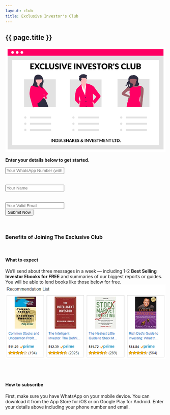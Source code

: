 ```yaml
---
layout: club
title: Exclusive Investor's Club
---
```

<section>
    <div class="section-title">
        <h1><span>{{ page.title }}</span></h1>
    </div>
<img class="featured-image img-fluid" src="/assets/images/exclusive-investors-club-indiasharesinvestment.png" alt="Beginner's Guide to Indian Stock Market Trading">

<strong>Enter your details below to get started.</strong>

<form action="https://send.pageclip.co/pJDKofkNAyqkwTtBwlIXknP01775P9yT" class="pageclip-form" method="post">
 
 <div class="form-group row">
     <div class="col-md-6">
  <input class="form-control" type="text" name="whatsapp" placeholder="Your WhatsApp Number (with Country Code)" required />
</div>
    <br><br>
    
 <div class="col-md-6">
 <input class="form-control" type="text" name="name" placeholder="Your Name" required />
 </div>
<br><br>
 <div class="col-md-6">
  <input class="form-control" type="email" name="email" placeholder="Your Valid Email" required />
</div>

</div>

  <button type="submit" class="btn btn-success pageclip-form__submit">
    <span>Submit Now</span>
  </button>
</form>

<br>
<br>
<h3>Benefits of Joining The Exclusive Club</h3>
<br>
<h4> What to expect</h4>
We’ll send about three messages in a week — including 1-2 <strong>Best Selling Investor Ebooks for FREE</strong> and summaries of our biggest reports or guides. You will be able to lend books like those below for free. 

<img src="/assets/images/recommended-books-indiasharesinvestment.png" />

<br><br>
 <h4> How to subscribe</h4> 
First, make sure you have WhatsApp on your mobile device. You can download it from the App Store for iOS or on Google Play for Android. Enter your details above including your phone number and email. 

 
</section>
